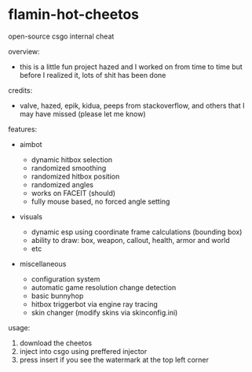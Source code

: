 # flamin-hot-cheetos
open-source csgo internal cheat

overview:
   - this is a little fun project hazed and I worked on from time to time but before I realized it, lots of shit has been done

credits:
   - valve, hazed, epik, kidua, peeps from stackoverflow, and others that I may have missed (please let me know)

features:
   - aimbot
      - dynamic hitbox selection
      - randomized smoothing
      - randomized hitbox position
      - randomized angles
      - works on FACEIT (should)
      - fully mouse based, no forced angle setting
     
   - visuals
      - dynamic esp using coordinate frame calculations (bounding box)
      - ability to draw: box, weapon, callout, health, armor and world
      - etc
     
   - miscellaneous
      - configuration system
      - automatic game resolution change detection
      - basic bunnyhop
      - hitbox triggerbot via engine ray tracing
      - skin changer (modify skins via skinconfig.ini)

usage:
   1. download the cheetos
   2. inject into csgo using preffered injector
   3. press insert if you see the watermark at the top left corner
